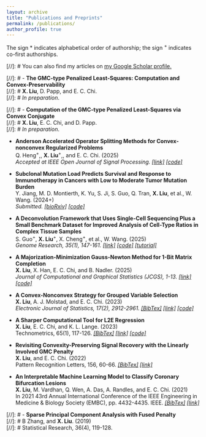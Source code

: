 ```yaml
---
layout: archive
title: "Publications and Preprints"
permalink: /publications/
author_profile: true
---
```


The sign * indicates alphabetical order of authorship; the sign <sup>+</sup> indicates co-first authorships.

[//]: #  You can also find my articles on <u><a href="{{author.googlescholar}}">my Google Scholar profile</a>.</u>


[//]: #  - **The GMC-type Penalized Least-Squares: Computation and Convex-Preservability**\
[//]: #  **X. Liu**,  D. Papp, and E. C. Chi. \
[//]: #  *In preparation*. 

[//]: #  - **Computation of the GMC-type Penalized Least-Squares via Convex Conjugate**\
[//]: #  **X. Liu**, E. C. Chi, and D. Papp. \
[//]: #  *In preparation*. 

- **Anderson Accelerated Operator Splitting Methods for Convex-nonconvex Regularized Problems**\
Q. Heng<sup>+</sup>,, **X. Liu**<sup>+</sup>,,  and E. C. Chi. (2025)\
*Accepted at IEEE Open Journal of Signal Processing. [[link]](https://ieeexplore.ieee.org/document/11194222) [[code]](https://github.com/qhengncsu/AA_CNC)*


- **Subclonal Mutation Load Predicts Survival and Response to Immunotherapy in Cancers with Low to Moderate Tumor Mutation Burden**\
Y. Jiang, M. D. Montierth, K. Yu, S. Ji, S. Guo, Q. Tran, **X. Liu**, et al., W. Wang. (2024+) \
*Submitted. [[bioRxiv]](https://www.biorxiv.org/content/10.1101/2024.07.03.601939v2) [[code]](https://github.com/wwylab/CliPP)*


- **A Deconvolution Framework that Uses Single-Cell Sequencing Plus a Small Benchmark Dataset for Improved Analysis of Cell-Type Ratios in Complex Tissue Samples**\
S. Guo<sup>+</sup>, **X. Liu**<sup>+</sup>,  X. Cheng<sup>+</sup>, et al., W. Wang. (2025) \
*Genome Research, 35(1), 147-161. [[link]](https://genome.cshlp.org/content/early/2025/01/03/gr.278822.123) [[code]](https://github.com/wwylab/DeMixSC) [[tutorial]](https://wwylab.github.io/DeMixSC/)*


- **A Majorization-Minimization Gauss-Newton Method for 1-Bit Matrix Completion**\
**X. Liu**,  X. Han, E. C. Chi, and B. Nadler. (2025)\
*Journal of Computational and Graphical Statistics (JCGS), 1-13. [[link]](https://www.tandfonline.com/doi/full/10.1080/10618600.2024.2428610#abstract) [[code]](https://github.com/Xiaoqian-Liu/MMGN)*


- **A Convex-Nonconvex Strategy for Grouped Variable Selection**\
**X. Liu**,  A. J. Molstad, and E. C. Chi. (2023) \
*Electronic Journal of Statistics, 17(2), 2912-2961. [[BibTex]](/files/BibTex/grGMC.txt) [[link]](https://projecteuclid.org/journals/electronic-journal-of-statistics/volume-17/issue-2/A-convex-nonconvex-strategy-for-grouped-variable-selection/10.1214/23-EJS2167.full) [[code]](https://github.com/Xiaoqian-Liu/GMC)*

- **A Sharper Computational Tool for L2E Regression**\
**X. Liu**,  E. C. Chi, and K. L. Lange. (2023) \
Technometrics, 65(1), 117-126.
*[[BibTex]](/files/BibTex/L2E.txt) [[link]](https://www.tandfonline.com/doi/full/10.1080/00401706.2022.2118172) [[code]](https://jocelynchi.github.io/L2E-package-demo/)*


- **Revisiting Convexity-Preserving Signal Recovery with the Linearly Involved GMC Penalty**\
**X. Liu**, and E. C. Chi. (2022)\
Pattern Recognition Letters, 156, 60-66. 
*[[BibTex]](/files/BibTex/LIGMC.txt) [[link]](https://www.sciencedirect.com/science/article/abs/pii/S0167865522000381)*


 - **An Interpretable Machine Learning Model to Classify Coronary Bifurcation Lesions**\
**X. Liu**,  M. Vardhan, Q. Wen, A. Das, A. Randles, and E. C. Chi. (2021)\
In 2021 43rd Annual International Conference of the IEEE Engineering in Medicine & Biology Society (EMBC), pp. 4432-4435. IEEE.
*[[BibTex]](/files/BibTex/EMBC.txt) [[link]](https://ieeexplore.ieee.org/document/9631082)*
        
[//]: # - **Sparse Principal Component Analysis with Fused Penalty**\
[//]: # B Zhang, and **X. Liu**. (2019)\
[//]: # Statistical Research, 36(4), 119-128.


